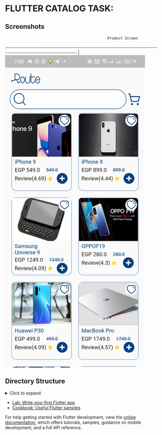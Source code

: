 # FLUTTER CATALOG TASK:


## Screenshots
                                                   Product Screen                                                   
:-----------------------------------------------------------------------------------------------------------------: |
![](https://github.com/ahmedfyala/ProductCatalogRout/blob/357363b7d77e820fb9e93b5d6ca0b374dc9ec9a6/screen%20shots/product_screen.jpg)

## Directory Structure
<details>
     <summary> Click to expand </summary>
lib
├── core
│   └── errors
│       └── failure.dart
├── utils
│   └── service_locator
│       ├── service_locator.dart
│       ├── api_constants.dart
│       ├── app_assets.dart
│       └── app_color.dart
├── features
│   └── products
│       ├── data
│       │   ├── models
│       │   │   └── product.dart
│       │   └── repos
│       │       ├── product_repo_impl.dart
│       │       └── product_repo.dart
│       └── services
│           └── api_service.dart
└── ui
    ├── manager_product_cubit
    │   ├── products_cubit.dart
    │   └── products_state.dart
    └── view
        ├── widgets
        │   ├── custom_error_widget.dart
        │   ├── loading_widget.dart
        │   ├── product_list_view.dart
        │   └── products_widget.dart
        └── main.dart
</details>


- [Lab: Write your first Flutter app](https://docs.flutter.dev/get-started/codelab)
- [Cookbook: Useful Flutter samples](https://docs.flutter.dev/cookbook)

For help getting started with Flutter development, view the
[online documentation](https://docs.flutter.dev/), which offers tutorials,
samples, guidance on mobile development, and a full API reference.
